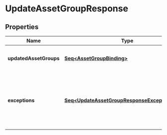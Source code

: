 

# UpdateAssetGroupResponse


## Properties

Name | Type | Description | Notes
------------ | ------------- | ------------- | -------------
**updatedAssetGroups** | [**Seq&lt;AssetGroupBinding&gt;**](AssetGroupBinding.md) | A list of successfully edited asset groups. |  [optional]
**exceptions** | [**Seq&lt;UpdateAssetGroupResponseExceptionsInner&gt;**](UpdateAssetGroupResponseExceptionsInner.md) | A list of errors associated with the asset groups. Will be returned if there is an error. |  [optional]



